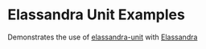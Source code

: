 # Elassandra Unit Examples

Demonstrates the use of [elassandra-unit](https://github.com/strapdata/elassandra-unit) with [Elassandra](http://www.elassandra.io)
